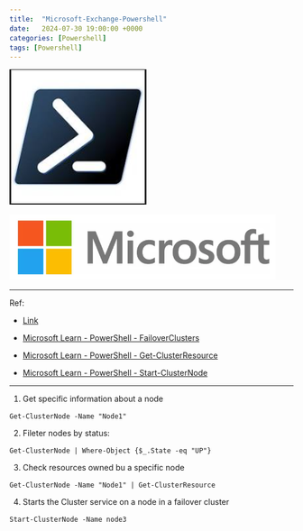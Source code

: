 ```yaml
---
title:  "Microsoft-Exchange-Powershell"
date:   2024-07-30 19:00:00 +0000
categories: [Powershell]
tags: [Powershell]
---
```


![img](/assets/img/ps.png)

![img](/assets/img/ms.png)


---
Ref: 

- [Link](https://www.geeksforgeeks.org/how-to-find-ama-agent-installed-on-azure-virtual-machines-using-kql-query/)

- [Microsoft Learn - PowerShell - FailoverClusters](https://learn.microsoft.com/en-us/powershell/module/failoverclusters/get-clusternode?view=windowsserver2022-ps)

- [Microsoft Learn - PowerShell - Get-ClusterResource](https://learn.microsoft.com/en-us/powershell/module/failoverclusters/get-clusterresource?view=windowsserver2022-ps)

- [Microsoft Learn - PowerShell - Start-ClusterNode](https://learn.microsoft.com/en-us/powershell/module/failoverclusters/start-clusternode?view=windowsserver2022-ps)

---

1. Get specific information about a node
```
Get-ClusterNode -Name "Node1"
```

2. Fileter nodes by status:
```
Get-ClusterNode | Where-Object {$_.State -eq "UP"}
```

3. Check resources owned bu a specific node
```
Get-ClusterNode -Name "Node1" | Get-ClusterResource
```

4. Starts the Cluster service on a node in a failover cluster
```
Start-ClusterNode -Name node3
```

